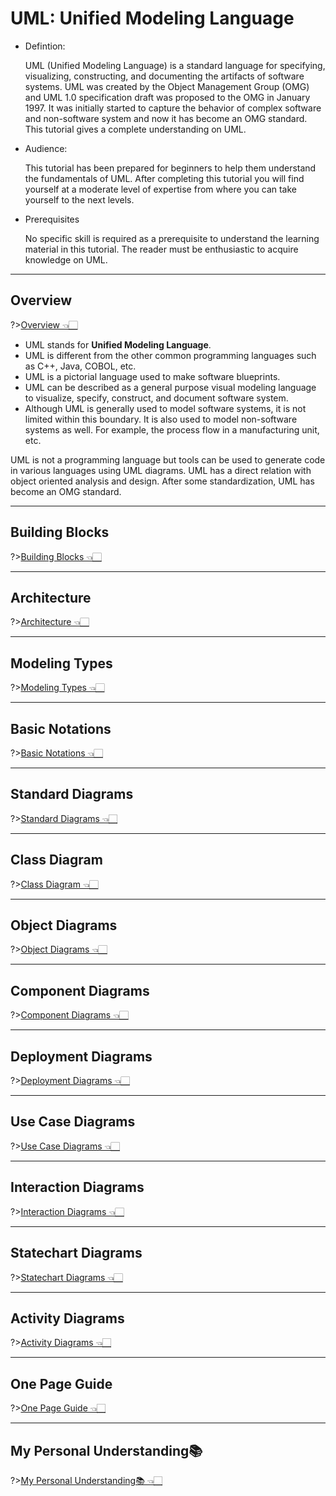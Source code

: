 # UML: Unified Modeling Language



- Defintion:

  UML (Unified Modeling Language) is a standard language for specifying, visualizing, constructing, and documenting the artifacts of software systems. UML was created by the Object Management Group (OMG) and UML 1.0 specification draft was proposed to the OMG in January 1997. It was initially started to capture the behavior of complex software and non-software system and now it has become an OMG standard. This tutorial gives a complete understanding on UML.

- Audience:

  This tutorial has been prepared for beginners to help them understand the fundamentals of UML. After completing this tutorial you will find yourself at a moderate level of expertise from where you can take yourself to the next levels.

- Prerequisites 

  No specific skill is required as a prerequisite to understand the learning material in this tutorial. The reader must be enthusiastic to acquire knowledge on UML.

---

## Overview
?>[Overview 👈🏻](/SystemDesign/UML/UMLOverview.md)
- UML stands for **Unified Modeling Language**.
- UML is different from the other common programming languages such as C++, Java, COBOL, etc.
- UML is a pictorial language used to make software blueprints.
- UML can be described as a general purpose visual modeling language to visualize, specify, construct, and document software system.
- Although UML is generally used to model software systems, it is not limited within this boundary. It is also used to model non-software systems as well. For example, the process flow in a manufacturing unit, etc.

UML is not a programming language but tools can be used to generate code in various languages using UML diagrams. UML has a direct relation with object oriented analysis and design. After some standardization, UML has become an OMG standard.

---

## Building Blocks
?>[Building Blocks 👈🏻](/SystemDesign/UML/BuildingBlocks.md)

---

## Architecture
?>[Architecture 👈🏻](/SystemDesign/UML/Architecture.md)

---

## Modeling Types
?>[Modeling Types 👈🏻](/SystemDesign/UML/ModelingTypes.md)

---

## Basic Notations
?>[Basic Notations 👈🏻](/SystemDesign/UML/BasicNotations.md)

---

## Standard Diagrams
?>[Standard Diagrams 👈🏻](/SystemDesign/UML/StandardDiagrams.md)

---

## Class Diagram
?>[Class Diagram 👈🏻](/SystemDesign/ClassDiagram.md)

---

## Object Diagrams
?>[Object Diagrams 👈🏻](/SystemDesign/UML/ObjectDiagrams.md)

---

## Component Diagrams
?>[Component Diagrams 👈🏻](/SystemDesign/UML/ComponentDiagram.md)

---

## Deployment Diagrams
?>[Deployment Diagrams 👈🏻](/SystemDesign/UML/DeploymentDiagrams.md)

---

## Use Case Diagrams
?>[Use Case Diagrams 👈🏻](/SystemDesign/UML/UseCaseDiagrams.md)

---

## Interaction Diagrams
?>[Interaction Diagrams 👈🏻](/SystemDesign/UML/InteractionDiagrams.md)

---

## Statechart Diagrams
?>[Statechart Diagrams 👈🏻](/SystemDesign/UML/StatechartDiagrams.md)

---

## Activity Diagrams
?>[Activity Diagrams 👈🏻](/SystemDesign/UML/ActivityDiagrams.md)

---

## One Page Guide
?>[One Page Guide 👈🏻](/SystemDesign/UML/OnePageGuide.md)

---

## My Personal Understanding📚
?>[My Personal Understanding📚 👈🏻](/SystemDesign/UML/MyPersonalUnderstanding.md)


